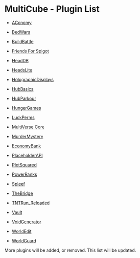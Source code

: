 # MultiCube -  Plugin List

- [AConomy](https://www.spigotmc.org/resources/aconomy-simple-vault-economy.64569/)<br/>

- [BedWars](https://www.spigotmc.org/resources/screaming-bedwars-1-9-1-16.63714/)<br/>

- [BuildBattle](https://www.spigotmc.org/resources/build-battle-guessthebuild-1-11-1-16.44703/)<br/>

- [Friends For Spigot](https://www.spigotmc.org/resources/friends-for-spigot-mc1-8-x-1-16-x-partysystem-and-gui.12063/)<br/>

- [HeadDB](https://www.spigotmc.org/resources/free-headdb-head-menu.84967/)<br/>

- [HeadsLite](https://www.spigotmc.org/resources/headslite.15346/)<br/>

- [HolographicDisplays](https://dev.bukkit.org/projects/holographic-displays)<br/>

- [HubBasics](https://www.spigotmc.org/resources/hubbasics.2654/)<br/>

- [HubParkour](https://www.spigotmc.org/resources/hubparkour.47713/)<br/>

- [HungerGames](https://www.spigotmc.org/resources/hungergames.65942/)<br/>

- [LuckPerms](https://www.spigotmc.org/resources/luckperms.28140/)<br/>

- [MultiVerse Core](https://dev.bukkit.org/projects/multiverse-core)<br/>

- [MurderMystery](https://www.spigotmc.org/resources/murder-mystery-1-11-1-16.66614/)<br/>

- [EconomyBank](https://www.spigotmc.org/resources/economy-bank.7674/)<br/>

- [PlaceholderAPI](https://www.spigotmc.org/resources/placeholderapi.6245/)<br/>

- [PlotSquared](https://www.spigotmc.org/resources/plotsquared-v5.77506/)<br/>

- [PowerRanks](https://dev.bukkit.org/projects/powerranks)<br/>

- [Spleef](https://www.spigotmc.org/resources/spleef.61787/)<br/>

- [TheBridge](https://www.spigotmc.org/resources/the-bridge-1-8-1-16-new-2-4.60170/)<br/>

- [TNTRun_Reloaded](https://www.spigotmc.org/resources/tntrun_reloaded-tntrun-for-1-13-1-16.53359/)<br/>

- [Vault](https://dev.bukkit.org/projects/vault)<br/>

- [VoidGenerator](https://www.spigotmc.org/resources/voidgenerator.25391/)<br/>

- [WorldEdit](https://www.curseforge.com/minecraft/mc-mods/worldedit)<br/>

- [WorldGuard](https://dev.bukkit.org/projects/worldguard)<br/>

More plugins will be added, or removed. This list will be updated.<br/>
